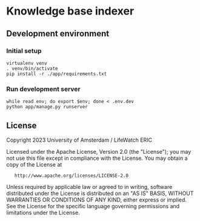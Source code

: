 # Knowledge base indexer

## Development environment

### Initial setup

```shell
virtualenv venv
. venv/bin/activate
pip install -r ./app/requirements.txt
```

### Run development server

```shell
while read env; do export $env; done < .env.dev
python app/manage.py runserver
```

## License

Copyright 2023 University of Amsterdam / LifeWatch ERIC

Licensed under the Apache License, Version 2.0 (the "License");
you may not use this file except in compliance with the License.
You may obtain a copy of the License at

       http://www.apache.org/licenses/LICENSE-2.0

Unless required by applicable law or agreed to in writing, software
distributed under the License is distributed on an "AS IS" BASIS,
WITHOUT WARRANTIES OR CONDITIONS OF ANY KIND, either express or implied.
See the License for the specific language governing permissions and
limitations under the License.
